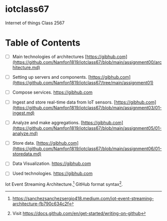 # iotclass67
Internet of things Class 2567

# Table of Contents

- [ ] Main technologies of architectures [https://gibhub.com](https://github.com/Namfon1819/iotclass67/blob/main/assignment00/architecture.md)
- [ ] Setting up servers and components. [https://gibhub.com](https://github.com/Namfon1819/iotclass67/tree/main/assignment01)
- [ ] Compose services. https://gibhub.com
- [ ] Ingest and store real-time data from IoT sensors. [https://gibhub.com](https://github.com/Namfon1819/iotclass67/blob/main/assignment03/01-ingest.md)
- [ ] Analyze and make aggregations. [https://gibhub.com](https://github.com/Namfon1819/iotclass67/blob/main/assignment05/01-analyze.md)
- [ ] Store data. [https://gibhub.com](https://github.com/Namfon1819/iotclass67/blob/main/assignment06/01-storedata.md)
- [ ] Data Visualization.  https://gibhub.com
- [ ] Used technologies. https://gibhub.com


Iot Event Streaming Architecture.[^1]
GitHub format syntax[^2].

[^1]: https://sanchezsanchezsergio418.medium.com/iot-event-streaming-architecture-fb790c634c2f
[^2]: Visit https://docs.github.com/en/get-started/writing-on-github
